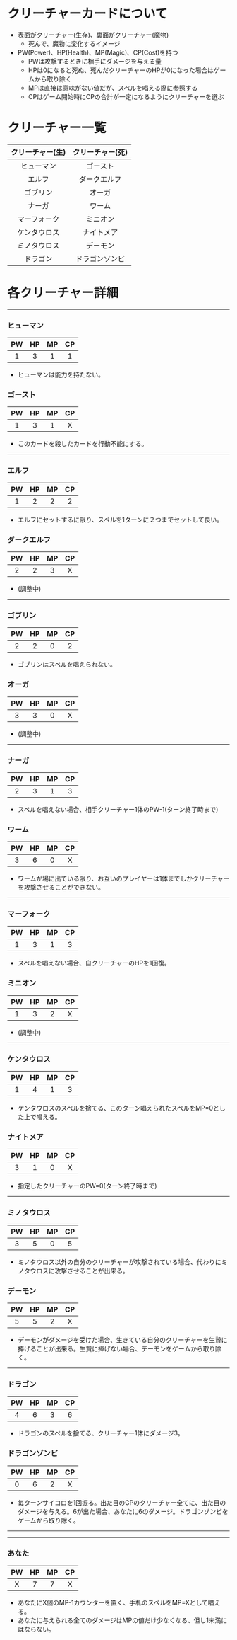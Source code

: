 # クリーチャーカードについて
* 表面がクリーチャー(生存)、裏面がクリーチャー(魔物)
  * 死んで、魔物に変化するイメージ
* PW(Power)、HP(Health)、MP(Magic)、CP(Cost)を持つ
  * PWは攻撃するときに相手にダメージを与える量
  * HPは0になると死ぬ、死んだクリーチャーのHPが0になった場合はゲームから取り除く
  * MPは直接は意味がない値だが、スペルを唱える際に参照する
  * CPはゲーム開始時にCPの合計が一定になるようにクリーチャーを選ぶ

# クリーチャー一覧

| クリーチャー(生) | クリーチャー(死) |
|:---------------:|:---------------:|
| ヒューマン | ゴースト |
| エルフ | ダークエルフ |
| ゴブリン | オーガ |
| ナーガ | ワーム |
| マーフォーク | ミニオン |
| ケンタウロス | ナイトメア |
| ミノタウロス | デーモン |
| ドラゴン | ドラゴンゾンビ |

# 各クリーチャー詳細
***
### ヒューマン
| PW | HP | MP | CP |
|:--:|:--:|:--:|:--:|
|  1 |  3 |  1 |  1 |
* ヒューマンは能力を持たない。

### ゴースト
| PW | HP | MP | CP |
|:--:|:--:|:--:|:--:|
|  1 |  3 |  1 |  X |
* このカードを殺したカードを行動不能にする。

***
### エルフ
| PW | HP | MP | CP |
|:--:|:--:|:--:|:--:|
|  1 |  2 |  2 |  2 |
* エルフにセットするに限り、スペルを1ターンに２つまでセットして良い。

### ダークエルフ
| PW | HP | MP | CP |
|:--:|:--:|:--:|:--:|
|  2 |  2 |  3 |  X |
* (調整中)

***
### ゴブリン
| PW | HP | MP | CP |
|:--:|:--:|:--:|:--:|
|  2 |  2 |  0 |  2 |
* ゴブリンはスペルを唱えられない。

### オーガ
| PW | HP | MP | CP |
|:--:|:--:|:--:|:--:|
|  3 |  3 |  0 |  X |
* (調整中)

***
### ナーガ
| PW | HP | MP | CP |
|:--:|:--:|:--:|:--:|
|  2 |  3 |  1 |  3 |
* スペルを唱えない場合、相手クリーチャー1体のPW-1(ターン終了時まで)

### ワーム
| PW | HP | MP | CP |
|:--:|:--:|:--:|:--:|
|  3 |  6 |  0 |  X |
* ワームが場に出ている限り、お互いのプレイヤーは1体までしかクリーチャーを攻撃させることができない。

***
### マーフォーク
| PW | HP | MP | CP |
|:--:|:--:|:--:|:--:|
|  1 |  3 |  1 |  3 |
* スペルを唱えない場合、自クリーチャーのHPを1回復。

### ミニオン
| PW | HP | MP | CP |
|:--:|:--:|:--:|:--:|
|  1 |  3 |  2 |  X |
* (調整中)

***
### ケンタウロス
| PW | HP | MP | CP |
|:--:|:--:|:--:|:--:|
|  1 |  4 |  1 |  3 |
* ケンタウロスのスペルを捨てる、このターン唱えられたスペルをMP=0とした上で唱える。

### ナイトメア
| PW | HP | MP | CP |
|:--:|:--:|:--:|:--:|
|  3 |  1 |  0 |  X |
* 指定したクリーチャーのPW=0(ターン終了時まで)

***
### ミノタウロス
| PW | HP | MP | CP |
|:--:|:--:|:--:|:--:|
|  3 |  5 |  0 |  5 |
* ミノタウロス以外の自分のクリーチャーが攻撃されている場合、代わりにミノタウロスに攻撃させることが出来る。

### デーモン
| PW | HP | MP | CP |
|:--:|:--:|:--:|:--:|
|  5 |  5 |  2 |  X |
* デーモンがダメージを受けた場合、生きている自分のクリーチャーを生贄に捧げることが出来る。生贄に捧げない場合、デーモンをゲームから取り除く。

***
### ドラゴン
| PW | HP | MP | CP |
|:--:|:--:|:--:|:--:|
|  4 |  6 |  3 |  6 |
* ドラゴンのスペルを捨てる、クリーチャー1体にダメージ3。

### ドラゴンゾンビ
| PW | HP | MP | CP |
|:--:|:--:|:--:|:--:|
|  0 |  6 |  2 |  X |
* 毎ターンサイコロを1回振る。出た目のCPのクリーチャー全てに、出た目のダメージを与える。6が出た場合、あなたに6のダメージ。ドラゴンゾンビをゲームから取り除く。

***
***
### あなた
| PW | HP | MP | CP |
|:--:|:--:|:--:|:--:|
|  X |  7 |  7 |  X |
* あなたにX個のMP-1カウンターを置く、手札のスペルをMP=Xとして唱える。
* あなたに与えられる全てのダメージはMPの値だけ少なくなる、但し1未満にはならない。
